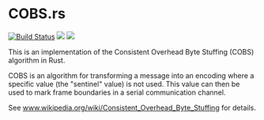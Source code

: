 # COBS.rs

[![Build Status](https://travis-ci.org/awelkie/cobs.rs.svg?branch=master)](https://travis-ci.org/awelkie/cobs.rs)
[![](https://img.shields.io/crates/v/cobs.svg)](https://crates.io/crates/cobs)
[![](https://img.shields.io/crates/l/cobs.svg)](https://crates.io/crates/cobs)

This is an implementation of the Consistent Overhead Byte Stuffing (COBS) algorithm in Rust.

COBS is an algorithm for transforming a message into an encoding where a specific value (the "sentinel" value) is not used. This value can then be used to mark frame boundaries in a serial communication channel.

See www.wikipedia.org/wiki/Consistent_Overhead_Byte_Stuffing for details.
